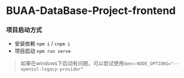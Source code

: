 # BUAA-DataBase-Project-frontend

### 项目启动方式
- 安装依赖 `npm i` / `cnpm i`
- 项目启动 `npm run serve`

> 如果在windows下启动有问题，可以尝试使用`$env:NODE_OPTIONS="--openssl-legacy-provider"`